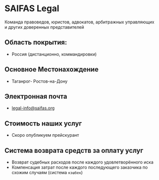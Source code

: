 # SAIFAS Legal

Команда правоведов, юристов, адвокатов, арбитражных управляющих и других доверенных представителей


## Область покрытия:
- Россия (дистанционно, коммандировки)

## Основное Местонахождение
- Таганрог- Ростов-на-Дону

## Электронная почта
- [legal-info@saifas.org](mailto:legal-info@saifas.org)

## Стоимость наших услуг
- Скоро опубликуем прейскурант

## Система возврата средств за оплату услуг 
- Возврат судебных расходов после каждого удовлетворённого иска
- Компенсация затрат после каждого последующего заказчика по схожим случаям (система `кэшбек`)
